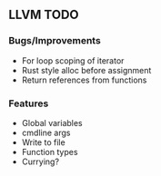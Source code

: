 ## LLVM TODO

### Bugs/Improvements

- For loop scoping of iterator
- Rust style alloc before assignment
- Return references from functions

### Features

- Global variables
- cmdline args
- Write to file
- Function types
- Currying?